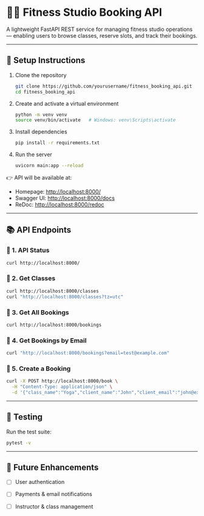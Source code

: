 # 🏋️‍♀️ Fitness Studio Booking API

A lightweight FastAPI REST service for managing fitness studio operations — enabling users to browse classes, reserve slots, and track their bookings.

---

## 🚀 Setup Instructions

1. Clone the repository
   ```bash
   git clone https://github.com/yourusername/fitness_booking_api.git
   cd fitness_booking_api
    ```
2. Create and activate a virtual environment

   ```bash
   python -m venv venv
   source venv/bin/activate   # Windows: venv\Scripts\activate
   ```

3. Install dependencies

   ```bash
   pip install -r requirements.txt
   ```

4. Run the server

   ```bash
   uvicorn main:app --reload
   ```

👉 API will be available at:

* Homepage: [http://localhost:8000/](http://localhost:8000/)
* Swagger UI: [http://localhost:8000/docs](http://localhost:8000/docs)
* ReDoc: [http://localhost:8000/redoc](http://localhost:8000/redoc)

---

## 📚 API Endpoints

### 🔹 1. API Status

```bash
curl http://localhost:8000/
```

### 🔹 2. Get Classes

```bash
curl http://localhost:8000/classes
curl "http://localhost:8000/classes?tz=utc"
```

### 🔹 3. Get All Bookings

```bash
curl http://localhost:8000/bookings
```

### 🔹 4. Get Bookings by Email

```bash
curl "http://localhost:8000/bookings?email=test@example.com"
```

### 🔹 5. Create a Booking

```bash
curl -X POST http://localhost:8000/book \
  -H "Content-Type: application/json" \
  -d '{"class_name":"Yoga","client_name":"John","client_email":"john@example.com"}'
```

---

## 🧪 Testing

Run the test suite:

```bash
pytest -v
```

---

## 🔮 Future Enhancements

* [ ] User authentication
* [ ] Payments & email notifications
* [ ] Instructor & class management

